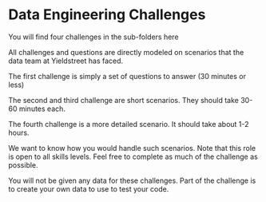 # Data Engineering Challenges
You will find four challenges in the sub-folders here

All challenges and questions are directly modeled on
  scenarios that the data team at Yieldstreet has faced.

The first challenge is simply a set of questions to answer (30 minutes or less)

The second and third challenge are short scenarios. They should take 30-60 minutes each.

The fourth challenge is a more detailed scenario. It should take about 1-2 hours.

We want to know how you would handle such scenarios. Note that this role is open to all skills levels. Feel free to complete as much of the challenge as possible.

You will not be given any data for these challenges.
Part of the challenge is to create your own data to use to test your code.
